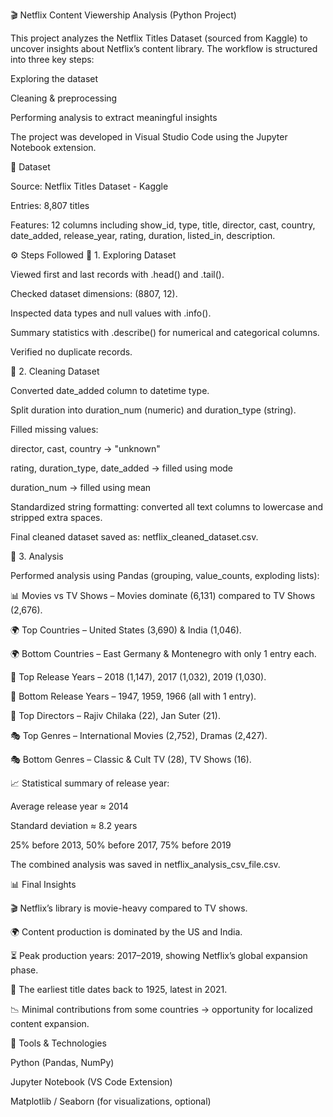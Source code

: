 🎬 Netflix Content Viewership Analysis (Python Project)

This project analyzes the Netflix Titles Dataset (sourced from Kaggle) to uncover insights about Netflix’s content library.
The workflow is structured into three key steps:

Exploring the dataset

Cleaning & preprocessing

Performing analysis to extract meaningful insights

The project was developed in Visual Studio Code using the Jupyter Notebook extension.

📂 Dataset

Source: Netflix Titles Dataset - Kaggle

Entries: 8,807 titles

Features: 12 columns including show_id, type, title, director, cast, country, date_added, release_year, rating, duration, listed_in, description.

⚙️ Steps Followed
🔹 1. Exploring Dataset

Viewed first and last records with .head() and .tail().

Checked dataset dimensions: (8807, 12).

Inspected data types and null values with .info().

Summary statistics with .describe() for numerical and categorical columns.

Verified no duplicate records.

🔹 2. Cleaning Dataset

Converted date_added column to datetime type.

Split duration into duration_num (numeric) and duration_type (string).

Filled missing values:

director, cast, country → "unknown"

rating, duration_type, date_added → filled using mode

duration_num → filled using mean

Standardized string formatting: converted all text columns to lowercase and stripped extra spaces.

Final cleaned dataset saved as: netflix_cleaned_dataset.csv.

🔹 3. Analysis

Performed analysis using Pandas (grouping, value_counts, exploding lists):

📊 Movies vs TV Shows – Movies dominate (6,131) compared to TV Shows (2,676).

🌍 Top Countries – United States (3,690) & India (1,046).

🌍 Bottom Countries – East Germany & Montenegro with only 1 entry each.

📅 Top Release Years – 2018 (1,147), 2017 (1,032), 2019 (1,030).

📅 Bottom Release Years – 1947, 1959, 1966 (all with 1 entry).

🎥 Top Directors – Rajiv Chilaka (22), Jan Suter (21).

🎭 Top Genres – International Movies (2,752), Dramas (2,427).

🎭 Bottom Genres – Classic & Cult TV (28), TV Shows (16).

📈 Statistical summary of release year:

Average release year ≈ 2014

Standard deviation ≈ 8.2 years

25% before 2013, 50% before 2017, 75% before 2019

The combined analysis was saved in netflix_analysis_csv_file.csv.

📊 Final Insights

🎬 Netflix’s library is movie-heavy compared to TV shows.

🌍 Content production is dominated by the US and India.

⏳ Peak production years: 2017–2019, showing Netflix’s global expansion phase.

📅 The earliest title dates back to 1925, latest in 2021.

📉 Minimal contributions from some countries → opportunity for localized content expansion.

🚀 Tools & Technologies

Python (Pandas, NumPy)

Jupyter Notebook (VS Code Extension)

Matplotlib / Seaborn (for visualizations, optional)

